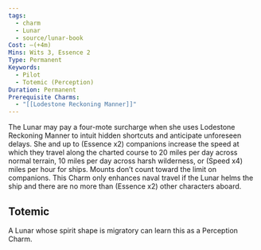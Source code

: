 ```yaml
---
tags:
  - charm
  - Lunar
  - source/lunar-book
Cost: —(+4m)
Mins: Wits 3, Essence 2
Type: Permanent
Keywords:
  - Pilot
  - Totemic (Perception)
Duration: Permanent
Prerequisite Charms:
  - "[[Lodestone Reckoning Manner]]"
---
```

The Lunar may pay a four-mote surcharge when she uses Lodestone Reckoning Manner to intuit hidden shortcuts and anticipate unforeseen delays. She and up to (Essence x2) companions increase the speed at which they travel along the charted course to 20 miles per day across normal terrain, 10 miles per day across harsh wilderness, or (Speed x4) miles per hour for ships. Mounts don’t count toward the limit on companions. This Charm only enhances naval travel if the Lunar helms the ship and there are no more than (Essence x2) other characters aboard. 
## Totemic 

A Lunar whose spirit shape is migratory can learn this as a Perception Charm.